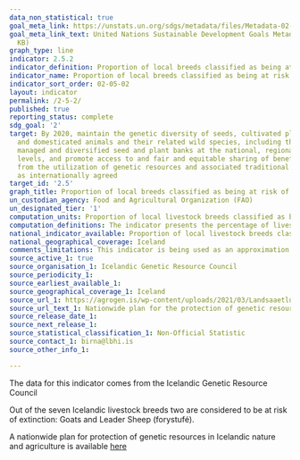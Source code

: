 ```yaml
---
data_non_statistical: true
goal_meta_link: https://unstats.un.org/sdgs/metadata/files/Metadata-02-05-02.pdf
goal_meta_link_text: United Nations Sustainable Development Goals Metadata (PDF 220
  KB)
graph_type: line
indicator: 2.5.2
indicator_definition: Proportion of local breeds classified as being at risk of extinction
indicator_name: Proportion of local breeds classified as being at risk of extinction
indicator_sort_order: 02-05-02
layout: indicator
permalink: /2-5-2/
published: true
reporting_status: complete
sdg_goal: '2'
target: By 2020, maintain the genetic diversity of seeds, cultivated plants and farmed
  and domesticated animals and their related wild species, including through soundly
  managed and diversified seed and plant banks at the national, regional and international
  levels, and promote access to and fair and equitable sharing of benefits arising
  from the utilization of genetic resources and associated traditional knowledge,
  as internationally agreed
target_id: '2.5'
graph_title: Proportion of local breeds classified as being at risk of extinction
un_custodian_agency: Food and Agricultural Organization (FAO)
un_designated_tier: '1'
computation_units: Proportion of local livestock breeds classified as being at risk of extinction
computation_definitions: The indicator presents the percentage of livestock breeds classified as being at risk
national_indicator_available: Proportion of local livestock breeds classified as being at risk of extinction
national_geographical_coverage: Iceland
comments_limitations: This indicator is being used as an approximation of the UN SDG Indicator. Where possible, we will work to identify or develop Icelandic data to meet the global indicator specification. This indicator has been identified in collaboration with topic experts.
source_active_1: true
source_organisation_1: Icelandic Genetic Resource Council
source_periodicity_1: 
source_earliest_available_1: 
source_geographical_coverage_1: Iceland
source_url_1: https://agrogen.is/wp-content/uploads/2021/03/Landsaaetlun-2019-2023_loka.pdf
source_url_text_1: Nationwide plan for the protection of genetic resources in Icelandic nature and agriculture
source_release_date_1: 
source_next_release_1: 
source_statistical_classification_1: Non-Official Statistic
source_contact_1: birna@lbhi.is
source_other_info_1:

---
```

The data for this indicator comes from the Icelandic Genetic Resource Council

Out of the seven Icelandic livestock breeds two are considered to be at risk of extinction: Goats and Leader Sheep (forystufé).

A nationwide plan for protection of genetic resources in Icelandic nature and agriculture is available [here](https://agrogen.is/wp-content/uploads/2021/03/Landsaaetlun-2019-2023_loka.pdf)
